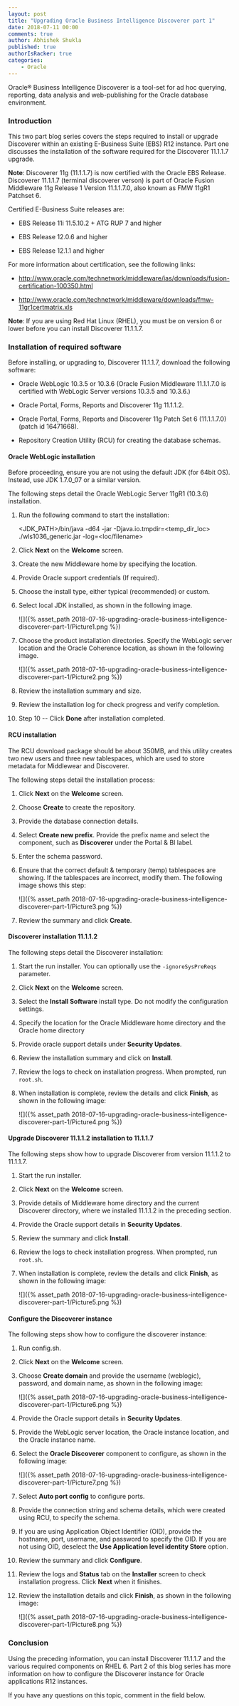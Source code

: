 ```yaml
---
layout: post
title: "Upgrading Oracle Business Intelligence Discoverer part 1"
date: 2018-07-11 00:00
comments: true
author: Abhishek Shukla
published: true
authorIsRacker: true
categories:
    - Oracle
---
```


Oracle&reg; Business Intelligence Discoverer is a tool-set for ad hoc querying,
reporting, data analysis and web-publishing for the Oracle database environment.

<!-- more -->

### Introduction

This two part blog series covers the steps required to install or upgrade
Discoverer within an existing E-Business Suite (EBS) R12 instance. Part one
discusses the installation of the software required for the Discoverer 11.1.1.7
upgrade.

**Note**: Discoverer 11g (11.1.1.7) is now certified with the Oracle EBS Release.
Discoverer 11.1.1.7 (terminal discoverer verson) is part of Oracle Fusion
Middleware 11g Release 1 Version 11.1.1.7.0, also known as FMW 11gR1 Patchset 6.

Certified E-Business Suite releases are:

-	EBS Release 11i 11.5.10.2 + ATG RUP 7 and higher

-	EBS Release 12.0.6 and higher

-	EBS Release 12.1.1 and higher

For more information about certification, see the following links:

-  http://www.oracle.com/technetwork/middleware/ias/downloads/fusion-certification-100350.html

-  http://www.oracle.com/technetwork/middleware/downloads/fmw-11gr1certmatrix.xls

**Note**: If you are using Red Hat Linux (RHEL), you must be on version 6 or
lower before you can install Discoverer 11.1.1.7.

### Installation of required software

Before installing, or upgrading to, Discoverer 11.1.1.7, download the following
software:

-	Oracle WebLogic 10.3.5 or 10.3.6 (Oracle Fusion Middleware 11.1.1.7.0 is
   certified with WebLogic Server versions 10.3.5 and 10.3.6.)

-	Oracle Portal, Forms, Reports and Discoverer 11g 11.1.1.2.

-	Oracle Portal, Forms, Reports and Discoverer 11g Patch Set 6 (11.1.1.7.0)
   (patch id 16471668).

-	Repository Creation Utility (RCU) for creating the database schemas.

#### Oracle WebLogic installation

Before proceeding, ensure you are not using the default JDK (for 64bit OS).
Instead, use JDK 1.7.0_07 or a similar version.

The following steps detail the Oracle WebLogic Server 11gR1 (10.3.6) installation.

1. Run the following command to start the installation:

      <JDK_PATH>/bin/java -d64 -jar -Djava.io.tmpdir=<temp_dir_loc> ./wls1036_generic.jar -log=<loc/filename>

2. Click **Next** on the **Welcome** screen.

3. Create the new Middleware home by specifying the location.

4. Provide Oracle support credentials (If required).

5. Choose the install type, either typical (recommended) or custom.

6. Select local JDK installed, as shown in the following image.

   ![]({% asset_path 2018-07-16-upgrading-oracle-business-intelligence-discoverer-part-1/Picture1.png %})

7. Choose the product installation directories. Specify the WebLogic server
   location and the  Oracle Coherence location, as shown in the following image.

   ![]({% asset_path 2018-07-16-upgrading-oracle-business-intelligence-discoverer-part-1/Picture2.png %})

8. Review the installation summary and size.

9. Review the installation log for check progress and verify completion.

10. Step 10 -- Click **Done** after installation completed.


#### RCU installation

The RCU download package should be about 350MB, and this utility creates two
new users and three new tablespaces, which are used to store metadata for
Middlewear and Discoverer.

The following steps detail the installation process:

1. Click **Next** on the **Welcome** screen.

2. Choose **Create** to create the repository.

3. Provide the database connection details.

4. Select **Create new prefix**. Provide the prefix name and select the component,
   such as **Discoverer** under the Portal & BI label.

5. Enter the schema password.

6. Ensure that the correct default & temporary (temp) tablespaces are showing.
   If the tablespaces are incorrect, modify them.  The following image shows
   this step:

   ![]({% asset_path 2018-07-16-upgrading-oracle-business-intelligence-discoverer-part-1/Picture3.png %})

7. Review the summary and click **Create**.

#### Discoverer installation 11.1.1.2

The following steps detail the Discoverer installation:

1. Start the run installer. You can optionally use the ``-ignoreSysPreReqs``
   parameter.

2. Click **Next** on the **Welcome** screen.

3. Select the **Install Software** install type. Do not modify the configuration
   settings.

4. Specify the location for the Oracle Middleware home directory and the Oracle
   home directory

5. Provide oracle support details under **Security Updates**.

6. Review the installation summary and click on **Install**.

7. Review the logs to check on installation progress. When prompted, run ``root.sh``.

8. When installation is complete, review the details and click **Finish**, as
   shown in the following image:

   ![]({% asset_path 2018-07-16-upgrading-oracle-business-intelligence-discoverer-part-1/Picture4.png %})

####  Upgrade Discoverer 11.1.1.2 installation to 11.1.1.7

The following steps show how to upgrade Discoverer from version 11.1.1.2 to
11.1.1.7.

1. Start the run installer.

2. Click **Next** on the **Welcome** screen.

3. Provide details of Middleware home directory and the current Discoverer
   directory, where we installed 11.1.1.2 in the preceding section.

4. Provide the Oracle support details in **Security Updates**.

5. Review the summary and click **Install**.

6. Review the logs to check installation progress. When prompted, run ``root.sh``.

7. When installation is complete, review the details and click **Finish**, as
   shown in the following image:

   ![]({% asset_path 2018-07-16-upgrading-oracle-business-intelligence-discoverer-part-1/Picture5.png %})

#### Configure the Discoverer instance

The following steps show how to configure the discoverer instance:

1. Run config.sh.

2. Click **Next** on the **Welcome** screen.

3. Choose **Create domain** and provide the username (weblogic), password, and
   domain name, as shown in the following image:

   ![]({% asset_path 2018-07-16-upgrading-oracle-business-intelligence-discoverer-part-1/Picture6.png %})

4. Provide the Oracle support details in **Security Updates**.

5. Provide the WebLogic server location, the Oracle instance location, and the
   Oracle instance name.

6. Select the **Oracle Discoverer** component to configure, as shown in the
   following image:

   ![]({% asset_path 2018-07-16-upgrading-oracle-business-intelligence-discoverer-part-1/Picture7.png %})

7. Select **Auto port config** to configure ports.

8. Provide the connection string and schema details, which were created using
   RCU, to specify the schema.

9. If you are using Application Object Identifier (OID), provide the hostname,
   port, username, and password to specify the OID. If you are not using OID,
   deselect the **Use Application level identity Store** option.

10. Review the summary and click **Configure**.

11. Review the logs and **Status** tab on the **Installer** screen to check
    installation progress. Click **Next** when it finishes.

12. Review the installation details and click **Finish**, as shown in the
    following image:

    ![]({% asset_path 2018-07-16-upgrading-oracle-business-intelligence-discoverer-part-1/Picture8.png %})

### Conclusion

Using the preceding information, you can install Discoverer 11.1.1.7 and the
various required components on RHEL 6. Part 2 of this blog series has more
information on how to configure the Discoverer instance for Oracle applications
R12 instances.

If you have any questions on this topic, comment in the field below.
